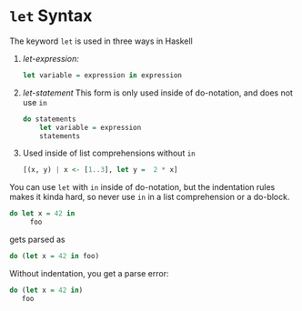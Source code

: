 # `let` Syntax
The keyword `let` is used in three ways in Haskell

1. *let-expression:*

	```haskell
	let variable = expression in expression
	```

2. *let-statement* This form is only used inside of do-notation, and does not use `in`

	```haskell
	do statements
		let variable = expression
		statements
	```
3. Used inside of list comprehensions without `in`

	```haskell
	[(x, y) | x <- [1..3], let y =  2 * x]
	```

You can use `let` with `in` inside of do-notation, but the indentation rules makes it kinda hard, so never use `in` in a list comprehension or a do-block.

```haskell
do let x = 42 in
     foo
```

gets parsed as

```haskell
do (let x = 42 in foo)
```

Without indentation, you get a parse error:

```haskell
do (let x = 42 in)
   foo
```



